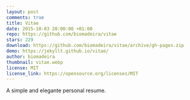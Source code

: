 ```yaml
---
layout: post
comments: true
title: Vitae
date: 2015-10-03 20:00:00 +01:00
repo: https://github.com/biomadeira/vitae
stars: 229
download: https://github.com/biomadeira/vitae/archive/gh-pages.zip
demo: https://jekyllt.github.io/vitae/
author: biomadeira
thumbnail: vitae.webp
license: MIT
license_link: https://opensource.org/licenses/MIT
---
```


A simple and elegante personal resume.
